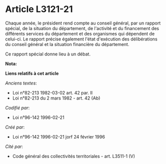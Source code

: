 # Article L3121-21

Chaque année, le président rend compte au conseil général, par un rapport spécial, de la situation du département, de
l'activité et du financement des différents services du département et des organismes qui dépendent de celui-ci. Le rapport
précise également l'état d'exécution des délibérations du conseil général et la situation financière du département.

Ce rapport spécial donne lieu à un débat.

**Nota:**



**Liens relatifs à cet article**

_Anciens textes_:

  - Loi n°82-213 1982-03-02 art. 42 par. II
  - Loi n°82-213 du 2 mars 1982 - art. 42 (Ab)

_Codifié par_:

  - Loi n°96-142 1996-02-21

_Créé par_:

  - Loi n°96-142 1996-02-21 jorf 24 février 1996

_Cité par_:

  - Code général des collectivités territoriales - art. L3511-1 (V)
